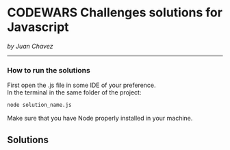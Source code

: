 # CODEWARS Challenges solutions for Javascript
_by Juan Chavez_

---
### How to run the solutions
First open the .js file in some IDE of your preference.<br>
In the terminal in the same folder of the project:
```bash
node solution_name.js
```
Make sure that you have Node properly installed in your machine.

## Solutions